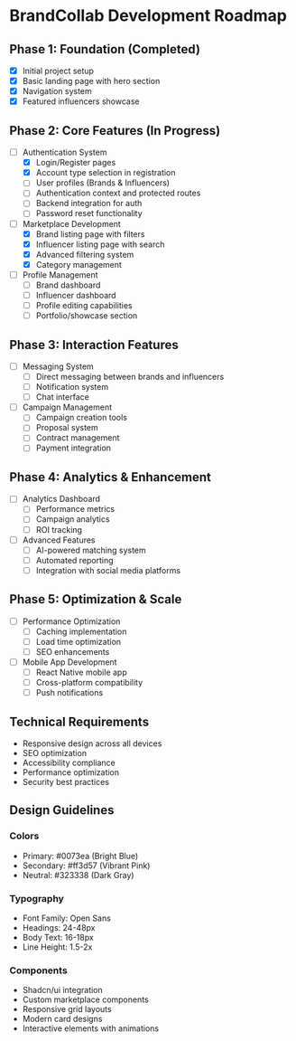 # BrandCollab Development Roadmap

## Phase 1: Foundation (Completed)
- [x] Initial project setup
- [x] Basic landing page with hero section
- [x] Navigation system
- [x] Featured influencers showcase

## Phase 2: Core Features (In Progress)
- [ ] Authentication System
  - [x] Login/Register pages
  - [x] Account type selection in registration
  - [ ] User profiles (Brands & Influencers)
  - [ ] Authentication context and protected routes
  - [ ] Backend integration for auth
  - [ ] Password reset functionality

- [ ] Marketplace Development
  - [x] Brand listing page with filters
  - [x] Influencer listing page with search
  - [x] Advanced filtering system
  - [x] Category management

- [ ] Profile Management
  - [ ] Brand dashboard
  - [ ] Influencer dashboard
  - [ ] Profile editing capabilities
  - [ ] Portfolio/showcase section

## Phase 3: Interaction Features
- [ ] Messaging System
  - [ ] Direct messaging between brands and influencers
  - [ ] Notification system
  - [ ] Chat interface

- [ ] Campaign Management
  - [ ] Campaign creation tools
  - [ ] Proposal system
  - [ ] Contract management
  - [ ] Payment integration

## Phase 4: Analytics & Enhancement
- [ ] Analytics Dashboard
  - [ ] Performance metrics
  - [ ] Campaign analytics
  - [ ] ROI tracking

- [ ] Advanced Features
  - [ ] AI-powered matching system
  - [ ] Automated reporting
  - [ ] Integration with social media platforms

## Phase 5: Optimization & Scale
- [ ] Performance Optimization
  - [ ] Caching implementation
  - [ ] Load time optimization
  - [ ] SEO enhancements

- [ ] Mobile App Development
  - [ ] React Native mobile app
  - [ ] Cross-platform compatibility
  - [ ] Push notifications

## Technical Requirements
- Responsive design across all devices
- SEO optimization
- Accessibility compliance
- Performance optimization
- Security best practices

## Design Guidelines
### Colors
- Primary: #0073ea (Bright Blue)
- Secondary: #ff3d57 (Vibrant Pink)
- Neutral: #323338 (Dark Gray)

### Typography
- Font Family: Open Sans
- Headings: 24-48px
- Body Text: 16-18px
- Line Height: 1.5-2x

### Components
- Shadcn/ui integration
- Custom marketplace components
- Responsive grid layouts
- Modern card designs
- Interactive elements with animations